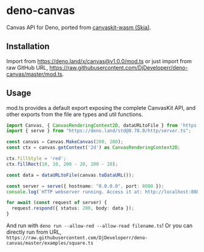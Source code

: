 # deno-canvas

Canvas API for Deno, ported from [canvaskit-wasm (Skia)](https://github.com/google/skia/tree/master/modules/canvaskit). 

## Installation
Import from https://deno.land/x/canvas@v1.0.0/mod.ts or just import from raw GitHub URL, https://raw.githubusercontent.com/DjDeveloperr/deno-canvas/master/mod.ts.

## Usage
mod.ts provides a default export exposing the complete CanvasKit API, and other exports from the file are types and util functions.

```ts
import Canvas, { CanvasRenderingContext2D, dataURLtoFile } from 'https://deno.land/x/canvas@v1.0.0/mod.ts'
import { serve } from "https://deno.land/std@0.78.0/http/server.ts";

const canvas = Canvas.MakeCanvas(200, 200);
const ctx = canvas.getContext('2d') as CanvasRenderingContext2D;

ctx.fillStyle = 'red';
ctx.fillRect(10, 10, 200 - 20, 200 - 20);

const data = dataURLtoFile(canvas.toDataURL());

const server = serve({ hostname: "0.0.0.0", port: 8080 });
console.log(`HTTP webserver running. Access it at: http://localhost:8080/`);

for await (const request of server) {
  request.respond({ status: 200, body: data });
}
```

And run with `deno run --allow-red --allow-read filename.ts`!
Or you can directly run from URL, `https://raw.githubusercontent.com/DjDeveloperr/deno-canvas/master/examples/square.ts`
